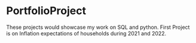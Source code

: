 # PortfolioProject
These projects would showcase my work on SQL and python. 
First Project is on Inflation expectations of households during 2021 and 2022. 
